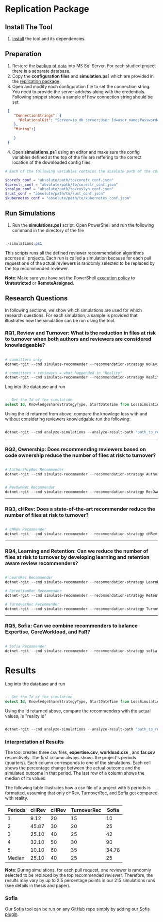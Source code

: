 # Replication Package

## Install The Tool

1) [Install](https://github.com/CESEL/RelationalGit/blob/master/install.md) the tool and its dependencies.

## Preparation 

1) Restore the [backup of data](https://drive.google.com/drive/folders/1nc7Hu7kbPpavYrCMmCU5SEBlLlZTo5Fv) into MS Sql Server. For each studied project there is a separate database. 
2) Copy the **configuration files** and **simulation.ps1** which are provided in the [replication package](https://github.com/CESEL/RelationalGit/tree/master/ReplicationPackage).
3) Open and modify each configuration file to set the connection string. You need to provide the server address along with the credentials. Following snippet shows a sample of how connection string should be set.

```json
 {
	"ConnectionStrings": {
	  "RelationalGit": "Server=ip_db_server;User Id=user_name;Password=pass_word;Database=coreclr"
	},
	"Mining":{
 		
  	}
 }
```

4) Open **simulations.ps1** using an editor and make sure the config variables defined at the top of the file are reffering to the correct location of the downloaded config files. 

```powershell
# Each of the following variables contains the absolute path of the corresponding configuation file.

$corefx_conf = "absolute/path/to/corefx_conf.json"
$coreclr_conf = "absolute/path/to/coreclr_conf.json"
$roslyn_conf = "absolute/path/to/roslyn_conf.json"
$rust_conf = "absolute/path/to/rust_conf.json"
$kubernetes_conf = "absolute/path/to/kubernetes_conf.json"
```

## Run Simulations

1) Run the **simulations.ps1** script. Open PowerShell and run the following command in the directory of the file

``` powershell

./simulations.ps1

```

This scripts runs all the defined reviewer recommendation algorithms accross all projects. Each run is called a simulation because for each pull request one of the actual reviewers is randomly selected to be replaced by the top recommended reviewer.

**Note**: Make sure you have set the PowerShell [execution policy](https://superuser.com/questions/106360/how-to-enable-execution-of-powershell-scripts) to **Unrestricted** or **RemoteAssigned**.

## Research Questions

In following sections, we show which simulations are used for which research questions. For each simulation, a sample is provided that illustrates how the simulation can be run using the tool.

### RQ1, Review and Turnover: What is the reduction in files at risk to turnover when both authors and reviewers are considered knowledgeable?


```PowerShell

# committers only
dotnet-rgit --cmd simulate-recommender --recommendation-strategy NoReviews --conf-path <path_to_config_file>

# committers + reviewers = what happended in "Reality"
dotnet-rgit --cmd simulate-recommender --recommendation-strategy Reality --conf-path <path_to_config_file>

```

Log into the database and run

```SQL

-- Get the Id of the simulation 
select Id, KnowledgeShareStrategyType, StartDateTime from LossSimulations
```

Using the Id returned from above, compare the knowlege loss with and without considering reviewers knowledgable run the following: 

```PowerShell

dotnet-rgit --cmd analyze-simulations --analyze-result-path "path_to_result" --no-reviews-simulation <no_reviews_sim_id> --reality-simulation <reality_sim_id>  --conf-path <path_to_config_file>
```

---

### RQ2, Ownership: Does recommending reviewers based on code ownership reduce the number of files at risk to turnover?

```PowerShell

# AuthorshipRec Recommender
dotnet-rgit --cmd simulate-recommender --recommendation-strategy AuthorshipRec --conf-path <path_to_config_file>


# RevOwnRec Recommender
dotnet-rgit --cmd simulate-recommender --recommendation-strategy RecOwnRec  --conf-path <path_to_config_file>

```

---

### RQ3, cHRev: Does a state-of-the-art recommender reduce the number of files at risk to turnover?


```PowerShell

# cHRev Recommender
dotnet-rgit --cmd simulate-recommender --recommendation-strategy cHRev --conf-path <path_to_config_file>
```

---

### RQ4, Learning and Retention: Can we reduce the number of files at risk to turnover by developing learning and retention aware review recommenders?

```PowerShell

# LearnRec Recommender
dotnet-rgit --cmd simulate-recommender --recommendation-strategy LearnRec  --conf-path <path_to_config_file>

# RetentionRec Recommender
dotnet-rgit --cmd simulate-recommender --recommendation-strategy RetentionRec  --conf-path <path_to_config_file>

# TurnoverRec Recommender
dotnet-rgit --cmd simulate-recommender --recommendation-strategy TurnoverRec --conf-path <path_to_config_file>
```

---

### RQ5, Sofia: Can we combine recommenders to balance Expertise, CoreWorkload, and FaR? 

```PowerShell

# Sofia Recommender
dotnet-rgit --cmd simulate-recommender --recommendation-strategy sofia  --conf-path <path_to_config_file>

```

# Results

Log into the database and run

```SQL

-- Get the Id of the simulation 
select Id, KnowledgeShareStrategyType, StartDateTime from LossSimulations
```

Using the Id returned above, compare the recommenders with the actual values, ie "reality id"

```PowerShell

dotnet-rgit --cmd analyze-simulations --analyze-result-path "path_to_result" --recommender-simulation <rec_sim_id> --reality-simulation <reality_id>  --conf-path <path_to_config_file>
```


### Interpretation of Results

The tool creates three csv files, **expertise.csv**, **workload.csv** , and **far.csv** respectively. The first column always shows the project's periods (quarters). Each column corresponds to one of the simulations. Each cell shows the percentage change between the actual outcome and the simulated outcome in that period. The last row of a column shows the median of its values.

The following table illustrates how a csv file of a project with 5 periods is formatted, assuming that only cHRev, TurnoverRec, and Sofia got compared with reality.

| Periods       | cHRev         | cHRev         | TurnoverRec   | Sofia         |
| ------------- | ------------- | ------------- | ------------- |-------------- |
| 1  | 9.12  | 20 | 15  | 10  |
| 2  | 45.87  | 30  | 20  | 25  |
| 3  | 25.10  | 40  | 25  | 42  |
| 4  | 32.10  | 50  | 30  | 90  |
| 5  | 10.10  | 60  | 35  | 34.78  |
| Median  | 25.10  | 40  | 25  | 25  |

**Note**: During simulations, for each pull request, one reviewer is randomly selected to be replaced by the top recommended reviewer. Therefore, the results may vary by up to 2.5 percentage points in our 215 simulations runs (see details in thesis and paper).

### Sofia

Our Sofia tool can be run on any GitHub repo simply by adding our [Sofia plugin](https://github.com/CESEL/Sofia). 
